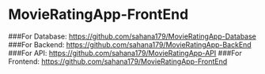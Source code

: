 # MovieRatingApp-FrontEnd

###For Database: https://github.com/sahana179/MovieRatingApp-Database
###For Backend: https://github.com/sahana179/MovieRatingApp-BackEnd
###For API: https://github.com/sahana179/MovieRatingApp-API
###For Frontend: https://github.com/sahana179/MovieRatingApp-FrontEnd
